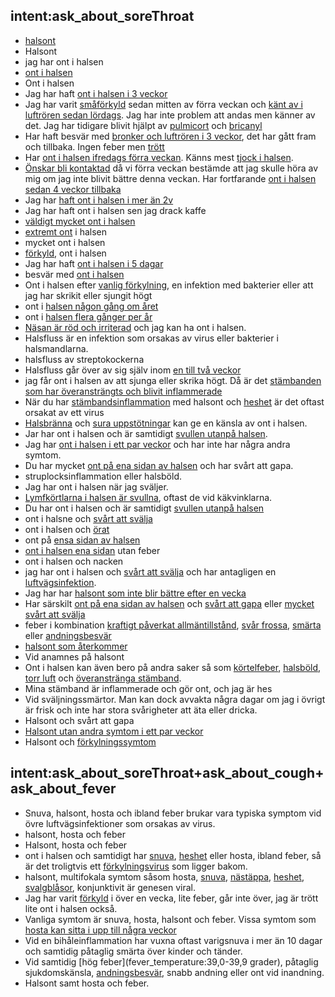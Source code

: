 ## intent:ask_about_soreThroat
- [halsont](soreThroat)
- Halsont
- jag har ont i halsen
- [ont i halsen](soreThroat)
- Ont i halsen
- Jag har haft [ont i halsen i 3 veckor](soreThroat_duration)
- Jag har varit [småförkyld](other_symptoms) sedan mitten av förra veckan och [känt av i luftrören sedan lördags](soreThroat_duration). Jag har inte problem att andas men känner av det. Jag har tidigare blivit hjälpt av [pulmicort](medication) och [bricanyl](medication)
- Har haft besvär med [bronker och luftrören i 3 veckor](soreThroat_duration), det har gått fram och tillbaka. Ingen feber men [trött](other_symptoms)
- Har [ont i halsen ifredags förra veckan](soreThroat_duration). Känns mest [tjock i halsen](other_symptoms).
- [Önskar bli kontaktad](expectation) då vi förra veckan bestämde att jag skulle höra av mig om jag inte blivit bättre denna veckan. Har fortfarande [ont i halsen sedan 4 veckor tillbaka](soreThroat_duration)
- Jag har [haft ont i halsen i mer än 2v](soreThroat_duration)
- Jag har haft ont i halsen sen jag drack kaffe
- [väldigt mycket ont i halsen](soreThroat_pain)
- [extremt ont](soreThroat_pain) i halsen
- mycket ont i halsen
- [förkyld](other_symptoms), ont i halsen
- Jag har haft [ont i halsen i 5 dagar](soreThroat_duration)
- besvär med [ont i halsen](soreThroat)
- Ont i halsen efter [vanlig förkylning](other_symptoms), en infektion med bakterier eller att jag har skrikit eller sjungit högt
- ont i [halsen någon gång om året](soreThroat_duration)
- ont i [halsen flera gånger per år](soreThroat_duration)
- [Näsan är röd och irriterad](other_symptoms) och jag kan ha ont i halsen.
- Halsfluss är en infektion som orsakas av virus eller bakterier i halsmandlarna.
- halsfluss av streptokockerna
- Halsfluss går över av sig själv inom [en till två veckor](soreThroat_duration)
- jag får ont i halsen av att sjunga eller skrika högt. Då är det [stämbanden som har överansträngts och blivit inflammerade](other_symptoms)
- När du har [stämbandsinflammation](other_symptoms) med halsont och [heshet](other_symptoms) är det oftast orsakat av ett virus
- [Halsbränna](other_symptoms) och [sura uppstötningar](other_symptoms) kan ge en känsla av ont i halsen.
- Jar har ont i halsen och är samtidigt [svullen utanpå halsen](other_symptoms).
- Jag har [ont i halsen i ett par veckor](soreThroat_duration) och har inte har några andra symtom. 
- Du har mycket [ont på ena sidan av halsen](soreThroat_location) och har svårt att gapa.
- struplocksinflammation eller halsböld. 
- Jag har ont i halsen när jag sväljer.
- [Lymfkörtlarna i halsen är svullna](other_symptoms), oftast de vid käkvinklarna. 
- Du har ont i halsen och är samtidigt [svullen utanpå halsen](soreThroat_location) 
- ont i halsne och [svårt att svälja](other_symptoms)
- ont i halsen och [örat](other_symptoms)
- ont på [ensa sidan av halsen](soreThroat_location)
- [ont i halsen ena sidan](soreThroat_location) utan feber
- ont i halsen och nacken
- jag har ont i halsen och [svårt att svälja](other_symptoms) och har antagligen en [luftvägsinfektion](other_symptoms).
- Jag har har [halsont som inte blir bättre efter en vecka](soreThroat_duration)
- Har särskilt [ont på ena sidan av halsen](soreThroat_location) och [svårt att gapa](other_symptoms) eller [mycket svårt att svälja](other_symptoms)
- feber i kombination [kraftigt påverkat allmäntillstånd](state_of_health:20), [svår frossa](other_symptoms), [smärta](other_symptoms) eller [andningsbesvär](other_symptoms)
- [halsont som återkommer](soreThroat_duration)
- Vid anamnes på halsont
- Ont i halsen kan även bero på andra saker så som [körtelfeber](other_symptoms), [halsböld](other_symptoms), [torr luft](other_symptoms) och [överanstränga stämband](other_symptoms).
- Mina stämband är inflammerade och gör ont, och jag är hes
- Vid sväljningssmärtor. Man kan dock avvakta några dagar om jag i övrigt är frisk och inte har stora svårigheter att äta eller dricka.
- Halsont och svårt att gapa
- [Halsont utan andra symtom i ett par veckor](soreThroat_duration)
- Halsont och [förkylningssymtom](other_symptoms)


## intent:ask_about_soreThroat+ask_about_cough+ask_about_fever
- Snuva, halsont, hosta och ibland feber brukar vara typiska symptom vid övre luftvägsinfektioner som orsakas av virus.
- halsont, hosta och feber
- Halsont, hosta och feber
- ont i halsen och samtidigt har [snuva](other_symptoms), [heshet](other_symptoms) eller hosta, ibland feber, så är det troligtvis ett [förkylningsvirus](other_symptoms) som ligger bakom.
- halsont, multifokala symtom såsom hosta, [snuva](other_symptoms), [nästäppa](other_symptoms), [heshet](other_symptoms), [svalgblåsor](other_symptoms), konjunktivit är genesen viral. 
- Jag har varit [förkyld](other_symptoms) i över en vecka, lite feber, går inte över, jag är trött lite ont i halsen också.
- Vanliga symtom är snuva, hosta, halsont och feber.  Vissa symtom som [hosta kan sitta i upp till några veckor](cough_length)
- Vid en bihåleinflammation har vuxna oftast varigsnuva i mer än 10 dagar och samtidig påtaglig smärta över kinder och tänder. 
- Vid samtidig [hög feber](fever_temperature:39,0-39,9 grader), påtaglig sjukdomskänsla, [andningsbesvär](other_symptoms), snabb andning eller ont vid inandning.
- Halsont samt hosta och feber.